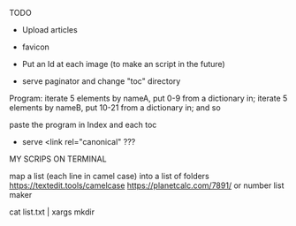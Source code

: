 

TODO

- Upload articles
- favicon
- Put an Id at each image (to make an script in the future)

- serve paginator and change "toc" directory

Program: 
iterate 5 elements by nameA, put 0-9 from a dictionary in;
iterate 5 elements by nameB, put 10-21 from a dictionary in;
and so

paste the program in Index and each toc 

- serve   <link rel="canonical" ???

MY SCRIPS ON TERMINAL

map a list (each line in camel case) into a list of folders
https://textedit.tools/camelcase
https://planetcalc.com/7891/ or number list maker


cat list.txt | xargs mkdir




